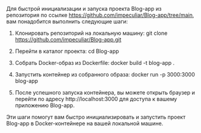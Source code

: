 Для быстрой инициализации и запуска проекта Blog-app из репозитория по ссылке https://github.com/impeculiar/Blog-app/tree/main, вам понадобится выполнить следующие шаги:

1. Клонировать репозиторий на локальную машину:
git clone https://github.com/impeculiar/Blog-app.git


2. Перейти в каталог проекта:
cd Blog-app


3. Собрать Docker-образ из Dockerfile:
docker build -t blog-app .


4. Запустить контейнер из собранного образа:
docker run -p 3000:3000 blog-app


5. После успешного запуска контейнера, вы можете открыть браузер и перейти по адресу http://localhost:3000 для доступа к вашему приложению Blog-app.

Эти шаги помогут вам быстро инициализировать и запустить проект Blog-app в Docker-контейнере на вашей локальной машине.
